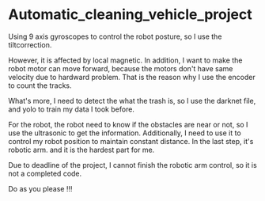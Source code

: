 # Automatic_cleaning_vehicle_project

Using 9 axis gyroscopes to control the robot posture, so I use the tiltcorrection.

However, it is affected by local magnetic. In addition, I want to make the robot motor can move forward, because the motors don't have same velocity due to hardward problem.
That is the reason why I use the encoder to count the tracks.

What's more, I need to detect the what the trash is, so I use the darknet file, and yolo to train my data I took before.

For the robot, the robot need to know if the obstacles are near or not, so I use the ultrasonic to get the information. Additionally, I need to use it to control 
my robot position to maintain constant distance. In the last step, it's robotic arm. and it is the hardest part for me.

Due to deadline of the project, I cannot finish the robotic arm control, so it is not a completed code.

Do as you please !!!
